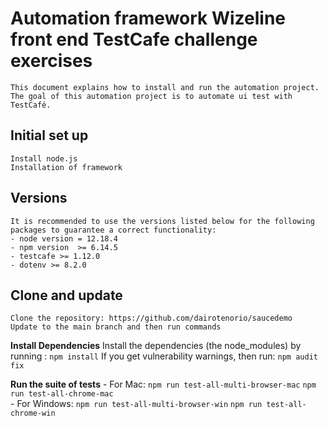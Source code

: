 # Automation framework Wizeline front end TestCafe challenge exercises
    This document explains how to install and run the automation project.
    The goal of this automation project is to automate ui test with TestCafé.
 
 ## Initial set up
    Install node.js
    Installation of framework

## Versions
    It is recommended to use the versions listed below for the following packages to guarantee a correct functionality:
    - node version = 12.18.4
    - npm version  >= 6.14.5
    - testcafe >= 1.12.0
    - dotenv >= 8.2.0

## Clone and update
    Clone the repository: https://github.com/dairotenorio/saucedemo
    Update to the main branch and then run commands
 
**Install Dependencies**
    Install the dependencies (the node_modules) by running :
    `npm install`
    If you get vulnerability warnings, then run:
    `npm audit fix`

**Run the suite of tests**
    - For Mac: 		`npm run test-all-multi-browser-mac`
                    `npm run test-all-chrome-mac`		
    - For Windows: 	`npm run test-all-multi-browser-win`
                    `npm run test-all-chrome-win`